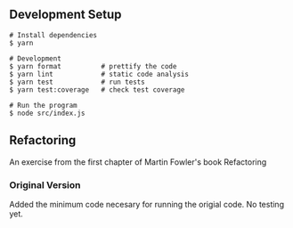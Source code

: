 ## Development Setup

```
# Install dependencies
$ yarn

# Development
$ yarn format          # prettify the code
$ yarn lint            # static code analysis
$ yarn test            # run tests
$ yarn test:coverage   # check test coverage

# Run the program
$ node src/index.js
```

## Refactoring
An exercise from the first chapter of Martin Fowler's book Refactoring

### Original Version
Added the minimum code necesary for running the origial code.
No testing yet.
